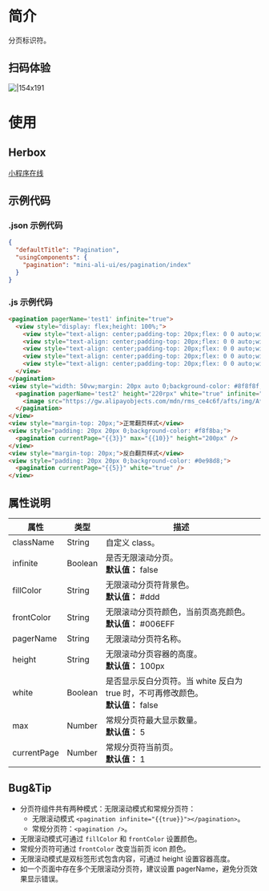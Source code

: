 # 简介

分页标识符。

## 扫码体验

![|154x191](https://mdn.alipayobjects.com/afts/img/A*vUeSRZiBv4EAAAAAAAAAAABkAa8wAA/original?bz=openpt_doc&t=WZGmMGHmAo6KgQF8JSYnnQAAAABkMK8AAAAA#align=left&display=inline&height=191&margin=%5Bobject%20Object%5D&originHeight=191&originWidth=154&status=done&style=none&width=154)

# 使用

## Herbox

[小程序在线](https://herbox-embed.alipay.com/s/doc-aliui-pagination?theme=light&previewZoom=75&chInfo=openhome-doc)

## 示例代码

### .json 示例代码

```json
{
  "defaultTitle": "Pagination",
  "usingComponents": {
    "pagination": "mini-ali-ui/es/pagination/index"
  }
}
```

### .js 示例代码

```html
<pagination pagerName='test1' infinite="true">
  <view style="display: flex;height: 100%;">
    <view style="text-align: center;padding-top: 20px;flex: 0 0 auto;width: 90vw;background-color: #f8d7d7;"><image src="https://gw.alipayobjects.com/mdn/rms_ce4c6f/afts/img/A*whN9RZGSym8AAAAAAAAAAABkARQnAQ" style="width: 300rpx;height: 72rpx;" /></view>
    <view style="text-align: center;padding-top: 20px;flex: 0 0 auto;width: 90vw;background-color: #d5f7d5;"><image src="https://gw.alipayobjects.com/mdn/rms_ce4c6f/afts/img/A*whN9RZGSym8AAAAAAAAAAABkARQnAQ" style="width: 300rpx;height: 72rpx;" /></view>
    <view style="text-align: center;padding-top: 20px;flex: 0 0 auto;width: 50vw;background-color: #f0e39e;"><image src="https://gw.alipayobjects.com/mdn/rms_ce4c6f/afts/img/A*XMCgSYx3f50AAAAAAAAAAABkARQnAQ" style="width: 70px;height: 70px;"></view>
    <view style="text-align: center;padding-top: 20px;flex: 0 0 auto;width: 120vw;background-color: #F8F8F8;"><image src="https://gw.alipayobjects.com/mdn/rms_ce4c6f/afts/img/A*whN9RZGSym8AAAAAAAAAAABkARQnAQ" style="width: 300rpx;height: 72rpx;" /></view>
    <view style="text-align: center;padding-top: 20px;flex: 0 0 auto;width: 20vw;background-color: #d3d3d3;"><image src="https://gw.alipayobjects.com/mdn/rms_ce4c6f/afts/img/A*XMCgSYx3f50AAAAAAAAAAABkARQnAQ" style="width: 50px;height: 50px;"></view>
  </view>
</pagination>
<view style="width: 50vw;margin: 20px auto 0;background-color: #8f8f8f;">
  <pagination pagerName='test2' height="220rpx" white="true" infinite="true">
    <image src="https://gw.alipayobjects.com/mdn/rms_ce4c6f/afts/img/A*whN9RZGSym8AAAAAAAAAAABkARQnAQ" style="width: 779rpx;height: 186rpx;margin: 10px 20px;" />
  </pagination>
</view>
<view style="margin-top: 20px;">正常翻页样式</view>
<view style="padding: 20px 20px 0;background-color: #f8f8ba;">
  <pagination currentPage="{{3}}" max="{{10}}" height="200px" />
</view>
<view style="margin-top: 20px;">反白翻页样式</view>
<view style="padding: 20px 20px 0;background-color: #0e98d8;">
  <pagination currentPage="{{5}}" white="true" />
</view>
```

## 属性说明

| **属性** | **类型** | **描述** |
| --- | --- | --- |
| className | String | 自定义 class。 |
| infinite | Boolean | 是否无限滚动分页。<br />**默认值：** false |
| fillColor | String | 无限滚动分页符背景色。<br />**默认值：** #ddd |
| frontColor | String | 无限滚动分页符颜色，当前页高亮颜色。<br />**默认值：** #006EFF |
| pagerName | String | 无限滚动分页符名称。 |
| height | String | 无限滚动分页容器的高度。<br />**默认值：** 100px |
| white | Boolean | 是否显示反白分页符。当 white 反白为 true 时，不可再修改颜色。<br />**默认值：** false |
| max | Number | 常规分页符最大显示数量。<br />**默认值：** 5 |
| currentPage | Number | 常规分页符当前页。<br />**默认值：** 1 |

## Bug&Tip

- 分页符组件共有两种模式：无限滚动模式和常规分页符：
  - 无限滚动模式 `<pagination infinite="{{true}}"></pagination>`。
  - 常规分页符：`<pagination />`。
- 无限滚动模式可通过 `fillColor` 和 `frontColor` 设置颜色。
- 常规分页符可通过 `frontColor` 改变当前页 icon 颜色。
- 无限滚动模式是双标签形式包含内容，可通过 height 设置容器高度。
- 如一个页面中存在多个无限滚动分页符，建议设置 pagerName，避免分页效果显示错误。
